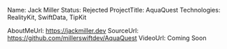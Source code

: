 Name: Jack Miller
Status: Rejected
ProjectTitle: AquaQuest
Technologies: RealityKit, SwiftData, TipKit

AboutMeUrl: https://jackmiller.dev
SourceUrl: https://github.com/millerswiftdev/AquaQuest
VideoUrl: Coming Soon

<!---
EXAMPLE
Name<required>: John Appleseed
Status<required>: Submitted <or> Winner <or> Distinguished <or> Rejected
ProjectTitle: The Accessibility Rose
Technologies<4 maximum>: SwiftUI, RealityKit, CoreGraphic 

AboutMeUrl: https://linkedin.com/in/johnappleseed <
SourceUrl: https://github.com/johnappleseed/wwdc2025
VideoUrl: https://youtu.be/ABCDE123456

Please note that only Name and Status are mandatory fields. The other fields are optional.
-->
